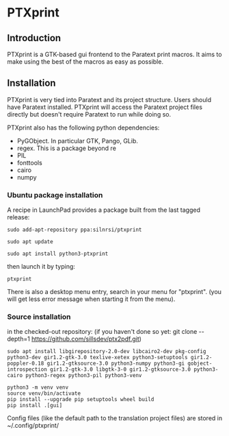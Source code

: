 # PTXprint

## Introduction

PTXprint is a GTK-based gui frontend to the Paratext print macros. It aims to make
using the best of the macros as easy as possible.

## Installation

PTXprint is very tied into Paratext and its project structure. Users should have
Paratext installed. PTXprint will access the Paratext project files directly but doesn't require Paratext to run while doing so.

PTXprint also has the following python dependencies:

- PyGObject. In particular GTK, Pango, GLib.
- regex. This is a package beyond re
- PIL
- fonttools
- cairo
- numpy

### Ubuntu package installation

A recipe in LaunchPad provides a package built from the last tagged release:

`sudo add-apt-repository ppa:silnrsi/ptxprint`

`sudo apt update`

`sudo apt install python3-ptxprint`

then launch it by typing:

`ptxprint`

There is also a desktop menu entry, search in your menu for "ptxprint". 
(you will get less error message when starting it from the menu). 


### Source installation

in the checked-out repository:
(if you haven't done so yet: 
git clone --depth=1 https://github.com/sillsdev/ptx2pdf.git)

```
sudo apt install libgirepository-2.0-dev libcairo2-dev pkg-config python3-dev gir1.2-gtk-3.0 texlive-xetex python3-setuptools gir1.2-poppler-0.18 gir1.2-gtksource-3.0 python3-numpy python3-gi gobject-introspection gir1.2-gtk-3.0 libgtk-3-0 gir1.2-gtksource-3.0 python3-cairo python3-regex python3-pil python3-venv

python3 -m venv venv
source venv/bin/activate
pip install --upgrade pip setuptools wheel build
pip install .[gui]
```

Config files (like the default path to the translation project files) are stored in ~/.config/ptxprint/
